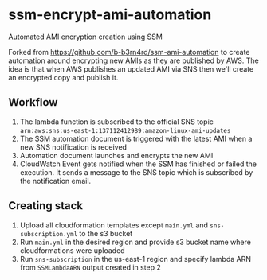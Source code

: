 # ssm-encrypt-ami-automation
Automated AMI encryption creation using SSM

Forked from https://github.com/b-b3rn4rd/ssm-ami-automation to create automation around encrypting new AMIs as they are published by AWS. The idea is that when AWS publishes an updated AMI via SNS then we'll create an encrypted copy and publish it.

Workflow
---------

1. The  lambda function is subscribed to the official SNS topic
`arn:aws:sns:us-east-1:137112412989:amazon-linux-ami-updates`
2. The SSM automation document is triggered with the latest AMI  when a new SNS notification is received
3. Automation document launches and encrypts the new AMI
4. CloudWatch Event gets notified when the SSM has finished or failed the execution. It sends a message to the SNS topic which is subscribed by the notification email.

Creating stack
-------------

1. Upload all cloudformation templates except `main.yml` and `sns-subscription.yml` to the s3 bucket
2. Run `main.yml` in the desired region and provide s3 bucket name where cloudformations were uploaded
3. Run `sns-subscription` in the us-east-1 region and specify lambda ARN  from `SSMLambdaARN` output created in step 2
